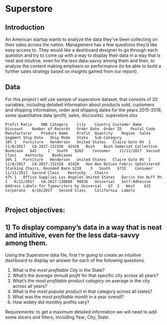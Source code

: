 # Superstore

## Introduction 

An American startup wants to analyze the data they've been collecting on their sales 
across the nation. Management has a few questions they’d like easy access to. 
They would like a dashboard designer to go through each question and try to come up with a 
way to display their data in a way that is neat and intuitive, even for the less data-savvy among 
them and then, to analyze the content making emphasis on performance (to be able to build a further sales strategy based on insights gained from our report).



## Data

For this project I will use sample of superstore dataset, that consists of 20 variables, including detailed information about products sold, customers and shipping information, order and shipping dates for the years 2015-2018, some quantitative data (profit, sales, discounts).
superstore.xlsx
```
Profit Ratio	ONE	Category	City	Country	Customer Name	Discount	Number of Records	Order Date	Order ID	Postal Code	Manufacturer	Product Name	Profit	Quantity	Region	Sales	Segment	Ship Date	Ship Mode	State	Sub-Category
16%	1	Furniture	Henderson	United States	Claire Gute	0%	1	11/8/2017	CA-2017-152156	42420	Bush	Bush Somerset Collection Bookcase	$42 	2	South	$262 	Consumer	11/11/2017	Second Class	Kentucky	Bookcases
30%	1	Furniture	Henderson	United States	Claire Gute	0%	1	11/8/2017	CA-2017-152156	42420	Hon	Hon Deluxe Fabric Upholstered Stacking Chairs, Rounded Back	$220 	3	South	$732 	Consumer	11/11/2017	Second Class	Kentucky	Chairs
47%	1	Office Supplies	Los Angeles	United States	Darrin Van Huff	0%	1	6/12/2017	CA-2017-138688	90036	Universal	Self-Adhesive Address Labels for Typewriters by Universal	$7 	2	West	$15 	Corporate	6/16/2017	Second Class	California	Labels


```










<!--
GlobalSuperstore.xlsx

Orders

```
Row ID	Order ID	Order Date	Ship Date	Ship Mode	Customer ID	Customer Name	Segment	City	State	Country	Postal Code	Market	Region	Product ID	Category	Sub-Category	Product Name	Sales	Quantity	Discount	Profit	Shipping Cost	Order Priority
32298	CA-2012-124891	7/31/2012	7/31/2012	Same Day	RH-19495	Rick Hansen	Consumer	New York City	New York	United States	10024	US	East	TEC-AC-10003033	Technology	Accessories	Plantronics CS510 - Over-the-Head monaural Wireless Headset System	2309.65	7	0	762.1845	 933.57 	Critical
26341	IN-2013-77878	2/5/2013	2/7/2013	Second Class	JR-16210	Justin Ritter	Corporate	Wollongong	New South Wales	Australia		APAC	Oceania	FUR-CH-10003950	Furniture	Chairs	Novimex Executive Leather Armchair, Black	3709.395	9	0.1	-288.765	 923.63 	Critical
25330	IN-2013-71249	10/17/2013	10/18/2013	First Class	CR-12730	Craig Reiter	Consumer	Brisbane	Queensland	Australia		APAC	Oceania	TEC-PH-10004664	Technology	Phones	Nokia Smart Phone, with Caller ID	5175.171	9	0.1	919.971	 915.49 	Medium

```

Returns

```
Returned	Order ID	Market
Yes	MX-2013-168137	LATAM
Yes	US-2011-165316	LATAM
Yes	ES-2013-1525878	EU
Yes	CA-2013-118311	United States
```


People

```
Person	Region
Anna Andreadi	Central
Chuck Magee	South
Kelly Williams	East
Matt Collister	West
```


Diagrams
-->

## Project objectives:

## 1)	To display company’s data in a way that is neat and intuitive, even for the less data-savvy among them.


 Using the Superstore data file, first I'm going to create an intuitive dashboard to display an answer for each of the following questions.

1. What is the <i>most profitable City</i> in the State?
2. What’s the <i>average annual profit</i> for that specific city across all years?
3. What’s the <i>most profitable product category</i> on average in the city across all years?
4. What is the <i>most popular product</i> in that category across all states?
5. What was the <i>most profitable month</i> in a year overall?
6. How widely did monthly profits vary? 

Requirements: to get a maximum detailed information we will need to add some slicers and filters, including Year, City, State.

